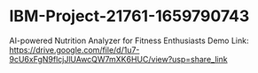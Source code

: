 # IBM-Project-21761-1659790743
AI-powered Nutrition Analyzer for Fitness Enthusiasts
Demo Link:
https://drive.google.com/file/d/1u7-9cU6xFgN9flcjJlUAwcQW7mXK6HUC/view?usp=share_link
